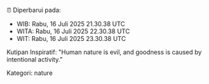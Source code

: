 ⏰ Diperbarui pada:
- WIB: Rabu, 16 Juli 2025 21.30.38 UTC
- WITA: Rabu, 16 Juli 2025 22.30.38 UTC
- WIT: Rabu, 16 Juli 2025 23.30.38 UTC

Kutipan Inspiratif:
"Human nature is evil, and goodness is caused by intentional activity."


Kategori: nature

